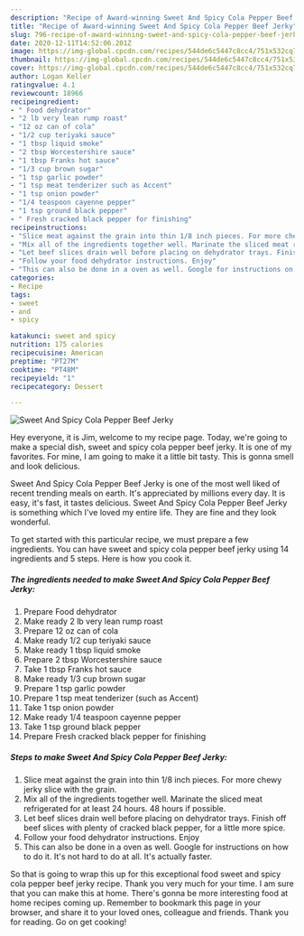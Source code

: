 ```yaml
---
description: "Recipe of Award-winning Sweet And Spicy Cola Pepper Beef Jerky"
title: "Recipe of Award-winning Sweet And Spicy Cola Pepper Beef Jerky"
slug: 796-recipe-of-award-winning-sweet-and-spicy-cola-pepper-beef-jerky
date: 2020-12-11T14:52:06.201Z
image: https://img-global.cpcdn.com/recipes/544de6c5447c8cc4/751x532cq70/sweet-and-spicy-cola-pepper-beef-jerky-recipe-main-photo.jpg
thumbnail: https://img-global.cpcdn.com/recipes/544de6c5447c8cc4/751x532cq70/sweet-and-spicy-cola-pepper-beef-jerky-recipe-main-photo.jpg
cover: https://img-global.cpcdn.com/recipes/544de6c5447c8cc4/751x532cq70/sweet-and-spicy-cola-pepper-beef-jerky-recipe-main-photo.jpg
author: Logan Keller
ratingvalue: 4.1
reviewcount: 18966
recipeingredient:
- " Food dehydrator"
- "2 lb very lean rump roast"
- "12 oz can of cola"
- "1/2 cup teriyaki sauce"
- "1 tbsp liquid smoke"
- "2 tbsp Worcestershire sauce"
- "1 tbsp Franks hot sauce"
- "1/3 cup brown sugar"
- "1 tsp garlic powder"
- "1 tsp meat tenderizer such as Accent"
- "1 tsp onion powder"
- "1/4 teaspoon cayenne pepper"
- "1 tsp ground black pepper"
- " Fresh cracked black pepper for finishing"
recipeinstructions:
- "Slice meat against the grain into thin 1/8 inch pieces. For more chewy jerky slice with the grain."
- "Mix all of the ingredients together well. Marinate the sliced meat refrigerated for at least 24 hours. 48 hours if possible."
- "Let beef slices drain well before placing on dehydrator trays. Finish off beef slices with plenty of cracked black pepper, for a little more spice."
- "Follow your food dehydrator instructions. Enjoy"
- "This can also be done in a oven as well. Google for instructions on how to do it. It&#39;s not hard to do at all. It&#39;s actually faster."
categories:
- Recipe
tags:
- sweet
- and
- spicy

katakunci: sweet and spicy 
nutrition: 175 calories
recipecuisine: American
preptime: "PT27M"
cooktime: "PT48M"
recipeyield: "1"
recipecategory: Dessert

---
```



![Sweet And Spicy Cola Pepper Beef Jerky](https://img-global.cpcdn.com/recipes/544de6c5447c8cc4/751x532cq70/sweet-and-spicy-cola-pepper-beef-jerky-recipe-main-photo.jpg)

Hey everyone, it is Jim, welcome to my recipe page. Today, we're going to make a special dish, sweet and spicy cola pepper beef jerky. It is one of my favorites. For mine, I am going to make it a little bit tasty. This is gonna smell and look delicious.



Sweet And Spicy Cola Pepper Beef Jerky is one of the most well liked of recent trending meals on earth. It's appreciated by millions every day. It is easy, it's fast, it tastes delicious. Sweet And Spicy Cola Pepper Beef Jerky is something which I've loved my entire life. They are fine and they look wonderful.


To get started with this particular recipe, we must prepare a few ingredients. You can have sweet and spicy cola pepper beef jerky using 14 ingredients and 5 steps. Here is how you cook it.

<!--inarticleads1-->

##### The ingredients needed to make Sweet And Spicy Cola Pepper Beef Jerky:

1. Prepare  Food dehydrator
1. Make ready 2 lb very lean rump roast
1. Prepare 12 oz can of cola
1. Make ready 1/2 cup teriyaki sauce
1. Make ready 1 tbsp liquid smoke
1. Prepare 2 tbsp Worcestershire sauce
1. Take 1 tbsp Franks hot sauce
1. Make ready 1/3 cup brown sugar
1. Prepare 1 tsp garlic powder
1. Prepare 1 tsp meat tenderizer (such as Accent)
1. Take 1 tsp onion powder
1. Make ready 1/4 teaspoon cayenne pepper
1. Take 1 tsp ground black pepper
1. Prepare  Fresh cracked black pepper for finishing




<!--inarticleads2-->

##### Steps to make Sweet And Spicy Cola Pepper Beef Jerky:

1. Slice meat against the grain into thin 1/8 inch pieces. For more chewy jerky slice with the grain.
1. Mix all of the ingredients together well. Marinate the sliced meat refrigerated for at least 24 hours. 48 hours if possible.
1. Let beef slices drain well before placing on dehydrator trays. Finish off beef slices with plenty of cracked black pepper, for a little more spice.
1. Follow your food dehydrator instructions. Enjoy
1. This can also be done in a oven as well. Google for instructions on how to do it. It&#39;s not hard to do at all. It&#39;s actually faster.




So that is going to wrap this up for this exceptional food sweet and spicy cola pepper beef jerky recipe. Thank you very much for your time. I am sure that you can make this at home. There's gonna be more interesting food at home recipes coming up. Remember to bookmark this page in your browser, and share it to your loved ones, colleague and friends. Thank you for reading. Go on get cooking!
